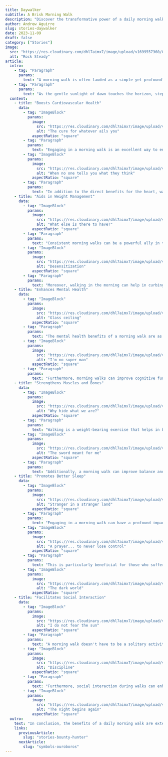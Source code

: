 ```yaml
---
title: Daywalker
subtitle: A Brisk Morning Walk
description: "Discover the transformative power of a daily morning walk in this comprehensive guide. Explore six compelling reasons why this simple activity can be the keystone of a healthy lifestyle. From bolstering cardiovascular health and assisting in weight management to enhancing mental clarity and promoting better sleep patterns."
author: Andrew Aguirre
slug: stories-daywalker
date: 2023-11-09
draft: false
category: ["Stories"]
image:
  src: "https://res.cloudinary.com/dhl7aimx7/image/upload/v1699557360/001_euouhg.webp"
  alt: "Rock Steady"
article:
  intro:
    - tag: "Paragraph"
      params:
        text: "A morning walk is often lauded as a simple yet profoundly effective form of exercise. By integrating this activity into your daily routine, you can unlock a multitude of health benefits that contribute not only to physical wellness but also to mental clarity and emotional balance."
    - tag: "Paragraph"
      params:
        text: "As the gentle sunlight of dawn touches the horizon, stepping out into the fresh air can be the perfect start to your day, setting a positive tone that resonates through all your activities."
  content:
    - title: "Boosts Cardiovascular Health"
      data:
        - tag: "ImageBlock"
          params:
            image:
              src: "https://res.cloudinary.com/dhl7aimx7/image/upload/v1699557360/002_mhetoq.webp"
              alt: "The cure for whatever ails you"
            aspectRatio: "square"
        - tag: "Paragraph"
          params:
            text: "Engaging in a morning walk is an excellent way to enhance cardiovascular health. The rhythmic, aerobic nature of walking increases heart rate, improves blood circulation, and strengthens the heart muscle. Over time, regular morning walks can help to lower blood pressure and reduce the risk of heart-related conditions such as hypertension, heart attacks, and strokes."
        - tag: "ImageBlock"
          params:
            image:
              src: "https://res.cloudinary.com/dhl7aimx7/image/upload/v1699557360/003_zuehn0.webp"
              alt: "When no one tells you what they think"
            aspectRatio: "square"
        - tag: "Paragraph"
          params:
            text: "In addition to the direct benefits for the heart, walking helps to manage levels of cholesterol in the body. By balancing the ratio of good to bad cholesterol, walking aids in preventing the build-up of plaques within arteries, thus contributing to a healthier cardiovascular system. The simplicity of this exercise makes it accessible for individuals of various fitness levels, ensuring that everyone can take steps towards a healthier heart."
    - title: "Aids in Weight Management"
      data:
        - tag: "ImageBlock"
          params:
            image:
              src: "https://res.cloudinary.com/dhl7aimx7/image/upload/v1699557360/004_sd6qeh.webp"
              alt: "What else is there to have?"
            aspectRatio: "square"
        - tag: "Paragraph"
          params:
            text: "Consistent morning walks can be a powerful ally in the battle against weight gain. This low-impact exercise burns calories, which can help in maintaining or achieving a healthy weight when combined with a balanced diet. For those looking to lose weight, a brisk walk in the morning increases the metabolic rate, which means the body continues to burn calories at an accelerated rate even after the walk is over."
        - tag: "ImageBlock"
          params:
            image:
              src: "https://res.cloudinary.com/dhl7aimx7/image/upload/v1699557360/005_qh4ymh.webp"
              alt: "Desensitization"
            aspectRatio: "square"
        - tag: "Paragraph"
          params:
            text: "Moreover, walking in the morning can help in curbing cravings and regulating appetite throughout the day. The endorphins released during a walk can reduce stress, which is often a precursor to emotional eating. As a result, a morning walk can be a double-edged sword against weight gain, directly by burning calories and indirectly by promoting healthier eating patterns."
    - title: "Enhances Mental Health"
      data:
        - tag: "ImageBlock"
          params:
            image:
              src: "https://res.cloudinary.com/dhl7aimx7/image/upload/v1699557360/006_vqskob.webp"
              alt: "Glass ceiling"
            aspectRatio: "square"
        - tag: "Paragraph"
          params:
            text: "The mental health benefits of a morning walk are as significant as the physical ones. The tranquil quality of the morning, often characterized by reduced noise and fewer distractions, allows for a meditative experience. Walking can clear the mind, reduce stress levels, and lead to a more optimistic outlook on life due to the release of endorphins, which are natural mood lifters."
        - tag: "ImageBlock"
          params:
            image:
              src: "https://res.cloudinary.com/dhl7aimx7/image/upload/v1699557361/007_ylokgc.webp"
              alt: "I'm no super man"
            aspectRatio: "square"
        - tag: "Paragraph"
          params:
            text: "Furthermore, morning walks can improve cognitive function and memory by increasing blood flow and oxygen to the brain. This is particularly beneficial as it provides a time for contemplation and can be a fertile period for the generation of new ideas and creative thinking. Regular engagement in walking can even mitigate the risk of developing neurodegenerative diseases and age-related cognitive decline."
    - title: "Strengthens Muscles and Bones"
      data:
        - tag: "ImageBlock"
          params:
            image:
              src: "https://res.cloudinary.com/dhl7aimx7/image/upload/v1699557361/008_zikw6w.webp"
              alt: "Why hide what we are?"
            aspectRatio: "square"
        - tag: "Paragraph"
          params:
            text: "Walking is a weight-bearing exercise that helps in building muscle strength and bone density. Regular morning walks exert the muscles and bones enough to stimulate growth and strengthen them without the high impact or strain of more vigorous exercises. This can be particularly beneficial for aging populations, as it helps combat osteoporosis and muscle loss."
        - tag: "ImageBlock"
          params:
            image:
              src: "https://res.cloudinary.com/dhl7aimx7/image/upload/v1699557361/009_zwuvka.webp"
              alt: "The sword meant for me"
            aspectRatio: "square"
        - tag: "Paragraph"
          params:
            text: "Additionally, a morning walk can improve balance and coordination, reducing the risk of falls and injuries. By strengthening the leg muscles and improving joint health, walking contributes to the overall mobility and quality of life. As the muscles and bones become stronger, everyday tasks become easier and less taxing on the body."
    - title: "Promotes Better Sleep"
      data:
        - tag: "ImageBlock"
          params:
            image:
              src: "https://res.cloudinary.com/dhl7aimx7/image/upload/v1699557361/010_wpcw06.webp"
              alt: "Stranger in a stranger land"
            aspectRatio: "square"
        - tag: "Paragraph"
          params:
            text: "Engaging in a morning walk can have a profound impact on sleep quality. Exposure to natural light helps to regulate the body's internal clock, or circadian rhythm, which improves night-time sleep quality. Additionally, the physical activity of walking can help you fall asleep faster and deepen your sleep."
        - tag: "ImageBlock"
          params:
            image:
              src: "https://res.cloudinary.com/dhl7aimx7/image/upload/v1699557361/011_ezngvs.webp"
              alt: "A prayer... to never lose control"
            aspectRatio: "square"
        - tag: "Paragraph"
          params:
            text: "This is particularly beneficial for those who suffer from insomnia or sleep disturbances. The calming effect of a morning walk can also alleviate anxiety and stress, which are common culprits behind sleep issues. By incorporating morning walks into daily life, one can establish a more consistent sleep pattern, leading to greater alertness and energy during the day."
        - tag: "ImageBlock"
          params:
            image:
              src: "https://res.cloudinary.com/dhl7aimx7/image/upload/v1699557361/012_yy3yom.webp"
              alt: "The dark world"
            aspectRatio: "square"
    - title: "Facilitates Social Interaction"
      data:
        - tag: "ImageBlock"
          params:
            image:
              src: "https://res.cloudinary.com/dhl7aimx7/image/upload/v1699557361/013_lbce49.webp"
              alt: "I do not fear the sun"
            aspectRatio: "square"
        - tag: "Paragraph"
          params:
            text: "A morning walk doesn't have to be a solitary activity. It offers a great opportunity to engage with community members, friends, or family, fostering a sense of belonging and social interaction. Walking with others can lead to the establishment of supportive relationships and accountability, increasing the likelihood of maintaining the exercise routine."
        - tag: "ImageBlock"
          params:
            image:
              src: "https://res.cloudinary.com/dhl7aimx7/image/upload/v1699557362/014_lwy06h.webp"
              alt: "Discipline"
            aspectRatio: "square"
        - tag: "Paragraph"
          params:
            text: "Furthermore, social interaction during walks can enhance emotional well-being, providing an outlet for sharing and relieving emotional stress. For those who prefer solitude, a morning walk can still offer social benefits by simply being in the presence of others, promoting a sense of connectedness to the community and the environment."
        - tag: "ImageBlock"
          params:
            image:
              src: "https://res.cloudinary.com/dhl7aimx7/image/upload/v1699557362/015_eg70j0.webp"
              alt: "The night begins again"
            aspectRatio: "square"
  outro:
    text: "In conclusion, the benefits of a daily morning walk are extensive and encompass various aspects of well-being. From the tangible effects on physical health to the subtler influences on mental and emotional states, morning walks are a cornerstone of a holistic approach to health. By embracing this simple practice, you can enjoy a wide range of health benefits that contribute significantly to a fulfilling and balanced life. As the dawn breaks, so does the opportunity for a fresh start and the promise of a healthier, happier you."
    links:
      previousArticle:
        slug: "stories-bounty-hunter"
      nextArticle:
        slug: "symbols-ouroboros"
---
```

